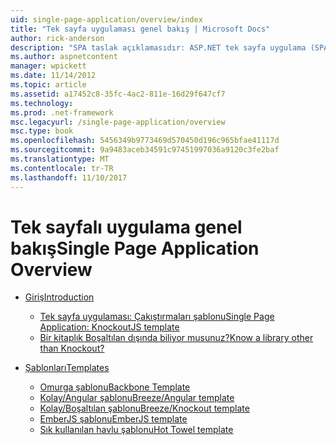 ```yaml
---
uid: single-page-application/overview/index
title: "Tek sayfa uygulaması genel bakış | Microsoft Docs"
author: rick-anderson
description: "SPA taslak açıklamasıdır: ASP.NET tek sayfa uygulama (SPA) yeni bir özelliktir MVC 4 beta önizlemede. Bir daha iyi uçtan uca e sağlar..."
ms.author: aspnetcontent
manager: wpickett
ms.date: 11/14/2012
ms.topic: article
ms.assetid: a17452c8-35fc-4ac2-811e-16d29f647cf7
ms.technology: 
ms.prod: .net-framework
msc.legacyurl: /single-page-application/overview
msc.type: book
ms.openlocfilehash: 5456349b9773469d570450d196c965bfae41117d
ms.sourcegitcommit: 9a9483aceb34591c97451997036a9120c3fe2baf
ms.translationtype: MT
ms.contentlocale: tr-TR
ms.lasthandoff: 11/10/2017
---
```

<a name="single-page-application-overview"></a><span data-ttu-id="e467b-104">Tek sayfalı uygulama genel bakış</span><span class="sxs-lookup"><span data-stu-id="e467b-104">Single Page Application Overview</span></span>
====================
- [<span data-ttu-id="e467b-105">Giriş</span><span class="sxs-lookup"><span data-stu-id="e467b-105">Introduction</span></span>](introduction/index.md)

    - [<span data-ttu-id="e467b-106">Tek sayfa uygulaması: Çakıştırmaları şablonu</span><span class="sxs-lookup"><span data-stu-id="e467b-106">Single Page Application: KnockoutJS template</span></span>](introduction/knockoutjs-template.md)
    - [<span data-ttu-id="e467b-107">Bir kitaplık Boşaltılan dışında biliyor musunuz?</span><span class="sxs-lookup"><span data-stu-id="e467b-107">Know a library other than Knockout?</span></span>](introduction/other-libraries.md)
- [<span data-ttu-id="e467b-108">Şablonları</span><span class="sxs-lookup"><span data-stu-id="e467b-108">Templates</span></span>](templates/index.md)

    - [<span data-ttu-id="e467b-109">Omurga şablonu</span><span class="sxs-lookup"><span data-stu-id="e467b-109">Backbone Template</span></span>](templates/backbonejs-template.md)
    - [<span data-ttu-id="e467b-110">Kolay/Angular şablonu</span><span class="sxs-lookup"><span data-stu-id="e467b-110">Breeze/Angular template</span></span>](templates/breezeangular-template.md)
    - [<span data-ttu-id="e467b-111">Kolay/Boşaltılan şablonu</span><span class="sxs-lookup"><span data-stu-id="e467b-111">Breeze/Knockout template</span></span>](templates/breezeknockout-template.md)
    - [<span data-ttu-id="e467b-112">EmberJS şablonu</span><span class="sxs-lookup"><span data-stu-id="e467b-112">EmberJS template</span></span>](templates/emberjs-template.md)
    - [<span data-ttu-id="e467b-113">Sık kullanılan havlu şablonu</span><span class="sxs-lookup"><span data-stu-id="e467b-113">Hot Towel template</span></span>](templates/hottowel-template.md)
